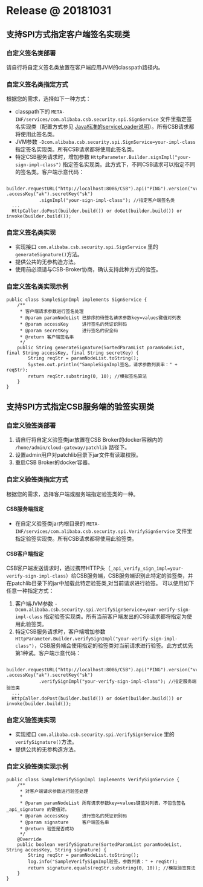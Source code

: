 # Release @ 20181031

## 支持SPI方式指定客户端签名实现类

### 自定义签名类部署
请自行将自定义签名类放置在客户端应用JVM的classpath路径内。

### 自定义签名类指定方式
根据您的需求，选择如下一种方式：
* classpath下的 `META-INF/services/com.alibaba.csb.security.spi.SignService` 文件里指定签名实现类（配置方式参见 [Java标准的serviceLoader说明](https://docs.oracle.com/javase/7/docs/api/java/util/ServiceLoader.html)）。所有CSB请求都将使用此签名类。
* JVM参数 `-Dcom.alibaba.csb.security.spi.SignService=your-impl-class` 指定签名实现类。所有CSB请求都将使用此签名类。
* 特定CSB服务请求时，增加参数 `HttpParameter.Builder.signImpl("your-sign-impl-class")` 指定签名实现类。此方式下，不同CSB请求可以指定不同的签名类。客户端示意代码：
```
   builder.requestURL("http://localhost:8086/CSB").api("PING").version("vcsb").method("get") .accessKey("ak").secretKey("sk")
            .signImpl("your-sign-impl-class"); //指定客户端签名类
  ...
  HttpCaller.doPost(builder.build()) or doGet(builder.build()) or invoke(builder.build());
```

### 自定义签名类实现
* 实现接口 `com.alibaba.csb.security.spi.SignService` 里的`generateSignature()`方法。
* 提供公共的无参构造方法。
* 使用前必须请与CSB-Broker协商，确认支持此种方式的验签。

### 自定义签名类实现示例
```
public class SampleSignImpl implements SignService {
    /**
     * 客户端请求参数进行签名处理
     * @param paramNodeList 已排序的待签名请求参数key=values键值对列表
     * @param accessKey     进行签名的凭证识别码
     * @param secretKey     进行签名的安全码
     * @return 客户端签名串
     */
    public String generateSignature(SortedParamList paramNodeList, final String accessKey, final String secretKey) {
        String reqStr = paramNodeList.toString();
        System.out.println("SampleSignImpl签名，请求参数列表串：" + reqStr);
        return reqStr.substring(0, 10); //模拟签名算法
    }
}
```

## 支持SPI方式指定CSB服务端的验签实现类

### 自定义验签类部署
1. 请自行将自定义验签类jar放置在CSB Broker的docker容器内的 `/home/admin/cloud-gateway/patchlib` 路径下。
2. 设置admin用户对patchlib目录下jar文件有读取权限。
3. 重启CSB Broker的docker容器。

### 自定义验签类指定方式
根据您的需求，选择客户端或服务端指定验签类的一种。

#### CSB服务端指定
* 在自定义验签类jar内根目录的 `META-INF/services/com.alibaba.csb.security.spi.VerifySignService` 文件里指定验签实现类。所有CSB请求都将使用此验签类。

#### CSB客户端指定
CSB客户端发送请求时，通过携带HTTP头（`_api_verify_sign_impl=your-verify-sign-impl-class`）给CSB服务端，CSB服务端识别此特定的验签类，并在patchlib目录下的jar中加载此特定验签类,对当前请求进行验签。
可以使用如下任意一种指定方式：
1. 客户端JVM参数 `-Dcom.alibaba.csb.security.spi.VerifySignService=your-verify-sign-impl-class` 指定验签实现类。所有当前客户端发出的CSB请求都将指定为使用此验签类。
2. 特定CSB服务请求时，客户端增加参数 `HttpParameter.Builder.verifySignImpl("your-verify-sign-impl-class")`，CSB服务端会使用指定的验签类对当前请求进行验签。此方式优先第1种试。客户端示意代码：
```
   builder.requestURL("http://localhost:8086/CSB").api("PING").version("vcsb").method("get") .accessKey("ak").secretKey("sk")
            .verifySignImpl("your-verify-sign-impl-class"); //指定服务端验签类
  ...
  HttpCaller.doPost(builder.build()) or doGet(builder.build()) or invoke(builder.build());
```

### 自定义验签类实现
* 实现接口 `com.alibaba.csb.security.spi.VerifySignService` 里的`verifySignature()`方法。
* 提供公共的无参构造方法。

### 自定义验签类实现示例
```
public class SampleVerifySignImpl implements VerifySignService {
    /**
     * 对客户端请求参数进行验签处理
     *
     * @param paramNodeList 所有请求参数key=values键值对列表，不包含签名 _api_signature 的键值对。
     * @param accessKey     进行签名的凭证识别码
     * @param signature     客户端签名串
     * @return 验签是否成功
     */
    @Override
    public boolean verifySignature(SortedParamList paramNodeList, String accessKey, String signature) {
        String reqStr = paramNodeList.toString();
        log.info("SampleVerifySignImpl验签，参数列表：" + reqStr);
        return signature.equals(reqStr.substring(0, 10)); //模拟验签算法
    }
}
```